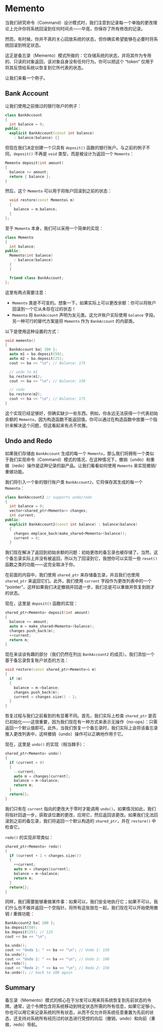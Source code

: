 # Memento

当我们研究命令（Command）设计模式时，我们注意到记录每一个单独的更改理论上允许你将系统回滚到任何时间点——毕竟，你保存了所有修改的记录。

然而，有时候，你并不真的关心回放系统的状态，但你确实希望能够在必要时将系统回滚到特定状态。

这正是备忘录（Memento）模式所做的：它存储系统的状态，并将其作为专用的、只读的对象返回，该对象自身没有任何行为。你可以把这个 “token” 仅用于将其反馈给系统以恢复到它所代表的状态。

让我们来看一个例子。

## Bank Account

让我们使用之前做过的银行账户的例子：

```c++
class BankAccount
{
  int balance = 0;
public:
  explicit BankAccount(const int balance)
    : balance(balance) {}
```

但现在我们决定创建一个只具有 `deposit()` 函数的银行账户。与之前的例子不同，`deposit()` 不再是 `void` 类型，而是被设计为返回一个 `Memento`：

```c++
Memento deposit(int amount)
{
  balance += amount;
  return { balance };
}
```

然后，这个 `Memento` 可以用于将账户回滚到之前的状态：

```c++
  void restore(const Memento& m)
  {
    balance = m.balance;
  }
};
```

至于 `Memento` 本身，我们可以采用一个简单的实现：

```c++
class Memento
{
  int balance;
public:
  Memento(int balance)
    : balance(balance)
  {
  }

  friend class BankAccount;
};
```

这里有两点需要注意：

- `Memento` 类是不可变的。想象一下，如果实际上可以更改余额：你可以将账户回滚到一个它从未存在过的状态！
- `Memento` 将 `BankAccount` 声明为友元类。这允许账户实际使用 `balance` 字段。另一种可行的替代方案是将 `Memento` 作为 `BankAccount` 的内部类。

以下是使用这种设置的方式：

```c++
void memento()
{
  BankAccount ba{ 100 };
  auto m1 = ba.deposit(50);
  auto m2 = ba.deposit(25);
  cout << ba << "\n"; // Balance: 175

  // undo to m1
  ba.restore(m1);
  cout << ba << "\n"; // Balance: 150

  // redo
  ba.restore(m2);
  cout << ba << "\n"; // Balance: 175
}
```

这个实现已经足够好，但确实缺少一些东西。例如，你永远无法获得一个代表初始余额的 `Memento`，因为构造函数不能返回值。你可以通过在构造函数中放置一个指针来解决这个问题，但这看起来有点不优雅。

## Undo and Redo

如果我们存储由 `BankAccount` 生成的每一个 `Memento`，那么我们将拥有一个类似于我们实现命令（Command）模式的情况，在这种情况下，撤销（undo）和重做（redo）操作是这种记录的副产品。让我们看看如何使用 `Memento` 来实现撤销/重做功能。

我们将引入一个新的银行账户类 `BankAccount2`，它将保存其生成的每一个 `Memento`： 

```c++
class BankAccount2 // supports undo/redo
{
  int balance = 0;
  vector<shared_ptr<Memento>> changes;
  int current;
public:
  explicit BankAccount2(const int balance) : balance(balance)
  {
    changes.emplace_back(make_shared<Memento>(balance));
    current = 0;
  }
```

我们现在解决了返回到初始余额的问题：初始更改的备忘录也被存储了。当然，这个备忘录实际上并没有被返回，所以为了回滚到它，我想你可以实现一些 `reset()` 函数之类的功能——这完全取决于你。

在前面的内容中，我们使用 `shared_ptr` 来存储备忘录，并且我们也使用 `shared_ptr` 来返回它们。此外，我们使用 `current` 字段作为更改列表中的一个 “pointer”，这样如果我们决定撤销并回退一步，我们总是可以重做并恢复到刚才的状态。

现在，这里是 `deposit()` 函数的实现：

```c++
shared_ptr<Memento> deposit(int amount)
{
  balance += amount;
  auto m = make_shared<Memento>(balance);
  changes.push_back(m);
  ++current;
  return m;
}
```

现在来谈谈有趣的部分（我们仍然在列出 `BankAccount2` 的成员）。我们添加一个基于备忘录恢复账户状态的方法：

```c++
void restore(const shared_ptr<Memento>& m)
{
  if (m)
  {
    balance = m->balance;
    changes.push_back(m);
    current = changes.size() - 1;
  }
}
```

恢复过程与我们之前看到的有显著不同。首先，我们实际上检查 `shared_ptr` 是否已初始化——这很重要，因为我们现在有一种方式来表示无操作（no-ops）：只需返回一个默认值即可。此外，当我们恢复一个备忘录时，我们实际上会将该备忘录推入更改列表中，这样撤销（undo）操作可以正确地作用于它。

现在，这里是 `undo()` 的实现（相当棘手）：

```c++
shared_ptr<Memento> undo()
{
  if (current > 0)
  {
    --current;
    auto m = changes[current];
    balance = m->balance;
    return m;
  }
  return{};
}
```

我们只有在 `current` 指向的更改大于零时才能调用 `undo()`。如果情况如此，我们将指针回退一步，获取该位置的更改，应用它，然后返回该更改。如果我们无法回滚到之前的备忘录，我们将返回一个默认构造的 `shared_ptr`，并在 `restore()` 中检查它。

`redo()` 的实现非常类似：

```c++
shared_ptr<Memento> redo()
{
  if (current + 1 < changes.size())
  {
    ++current;
    auto m = changes[current];
    balance = m->balance;
    return m;
  }
  return{};
}
```

同样，我们需要能够重做某件事：如果可以，我们安全地执行它；如果不可以，我们什么也不做并返回一个空指针。将所有这些放在一起，我们现在可以开始使用撤销 / 重做功能：

```c++
BankAccount2 ba{ 100 };
ba.deposit(50);
ba.deposit(25); // 125
cout << ba << "\n";

ba.undo();
cout << "Undo 1: " << ba << "\n"; // Undo 1: 150
ba.undo();
cout << "Undo 2: " << ba << "\n"; // Undo 2: 100
ba.redo();
cout << "Redo 2: " << ba << "\n"; // Redo 2: 150
ba.undo(); // back to 100 again
```

## Summary

备忘录（Memento）模式的核心在于分发可以用来将系统恢复到先前状态的令牌。通常，这个令牌包含将系统移动到特定状态所需的所有信息，如果它足够小，你也可以用它来记录系统的所有状态，从而不仅允许将系统任意重置为先前的状态，还支持对系统所有经历过的状态进行受控的向后（撤销，undo）和向前（重做，redo）导航。
